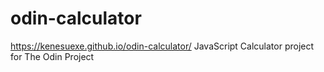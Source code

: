 # odin-calculator
https://kenesuexe.github.io/odin-calculator/
JavaScript Calculator project for The Odin Project

